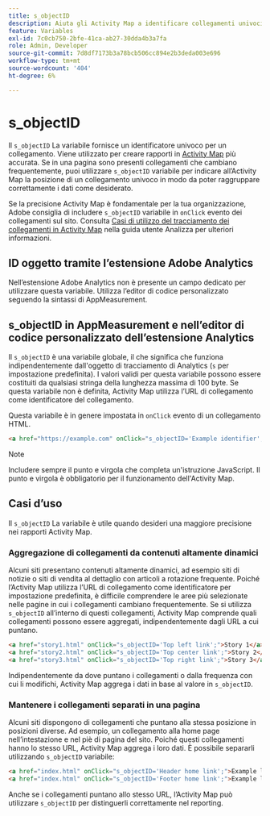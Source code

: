 ```yaml
---
title: s_objectID
description: Aiuta gli Activity Map a identificare collegamenti univoci sul tuo sito.
feature: Variables
exl-id: 7c0cb750-2bfe-41ca-ab27-30dda4b3a7fa
role: Admin, Developer
source-git-commit: 7d8df7173b3a78bcb506cc894e2b3deda003e696
workflow-type: tm+mt
source-wordcount: '404'
ht-degree: 6%

---
```


# s_objectID

Il `s_objectID` La variabile fornisce un identificatore univoco per un collegamento. Viene utilizzato per creare rapporti in [Activity Map](/help/analyze/activity-map/activity-map.md) più accurata. Se in una pagina sono presenti collegamenti che cambiano frequentemente, puoi utilizzare `s_objectID` variabile per indicare all’Activity Map la posizione di un collegamento univoco in modo da poter raggruppare correttamente i dati come desiderato.

Se la precisione Activity Map è fondamentale per la tua organizzazione, Adobe consiglia di includere `s_objectID` variabile in `onClick` evento dei collegamenti sul sito. Consulta [Casi di utilizzo del tracciamento dei collegamenti in Activity Map](/help/analyze/activity-map/activitymap-link-tracking/activitymap-link-tracking-use-case.md) nella guida utente Analizza per ulteriori informazioni.

## ID oggetto tramite l’estensione Adobe Analytics

Nell’estensione Adobe Analytics non è presente un campo dedicato per utilizzare questa variabile. Utilizza l’editor di codice personalizzato seguendo la sintassi di AppMeasurement.

## s_objectID in AppMeasurement e nell’editor di codice personalizzato dell’estensione Analytics

Il `s_objectID` è una variabile globale, il che significa che funziona indipendentemente dall&#39;oggetto di tracciamento di Analytics (`s` per impostazione predefinita). I valori validi per questa variabile possono essere costituiti da qualsiasi stringa della lunghezza massima di 100 byte. Se questa variabile non è definita, Activity Map utilizza l’URL di collegamento come identificatore del collegamento.

Questa variabile è in genere impostata in `onClick` evento di un collegamento HTML.

```HTML
<a href="https://example.com" onClick="s_objectID='Example identifier';">Example link</a>
```

>[!NOTE]
>
>Includere sempre il punto e virgola che completa un&#39;istruzione JavaScript. Il punto e virgola è obbligatorio per il funzionamento dell&#39;Activity Map.

## Casi d’uso

Il `s_objectID` La variabile è utile quando desideri una maggiore precisione nei rapporti Activity Map.

### Aggregazione di collegamenti da contenuti altamente dinamici

Alcuni siti presentano contenuti altamente dinamici, ad esempio siti di notizie o siti di vendita al dettaglio con articoli a rotazione frequente. Poiché l’Activity Map utilizza l’URL di collegamento come identificatore per impostazione predefinita, è difficile comprendere le aree più selezionate nelle pagine in cui i collegamenti cambiano frequentemente. Se si utilizza `s_objectID` all’interno di questi collegamenti, Activity Map comprende quali collegamenti possono essere aggregati, indipendentemente dagli URL a cui puntano.

```HTML
<a href="story1.html" onClick="s_objectID='Top left link';">Story 1</a>
<a href="story2.html" onClick="s_objectID='Top center link';">Story 2</a>
<a href="story3.html" onClick="s_objectID='Top right link';">Story 3</a>
```

Indipendentemente da dove puntano i collegamenti o dalla frequenza con cui li modifichi, Activity Map aggrega i dati in base al valore in `s_objectID`.

### Mantenere i collegamenti separati in una pagina

Alcuni siti dispongono di collegamenti che puntano alla stessa posizione in posizioni diverse. Ad esempio, un collegamento alla home page nell’intestazione e nel piè di pagina del sito. Poiché questi collegamenti hanno lo stesso URL, Activity Map aggrega i loro dati. È possibile separarli utilizzando `s_objectID` variabile:

```HTML
<a href="index.html" onClick="s_objectID='Header home link';">Example link in Header</a>
<a href="index.html" onClick="s_objectID='Footer home link';">Example link in Footer</a>
```

Anche se i collegamenti puntano allo stesso URL, l’Activity Map può utilizzare `s_objectID` per distinguerli correttamente nel reporting.
